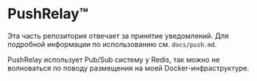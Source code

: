 # PushRelay™

Эта часть репозитория отвечает за принятие уведомлений. Для
подробной информации по использованию см. `docs/push.md`.

PushRelay использует Pub/Sub систему у Redis, так можно не
волноваться по поводу размещения на моей Docker-инфраструктуре.
